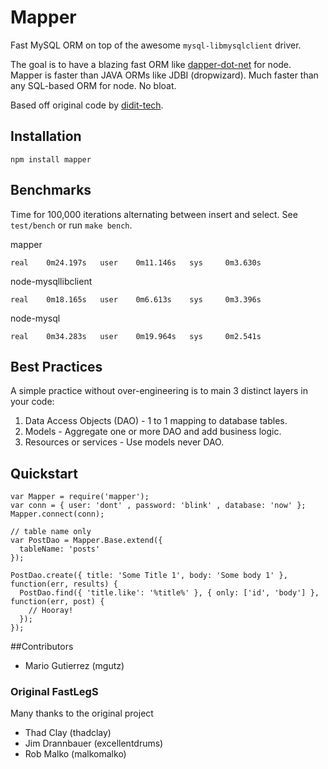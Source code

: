 # Mapper

Fast MySQL ORM on top of the awesome `mysql-libmysqlclient` driver.

The goal is to have a blazing fast ORM like [dapper-dot-net](http://code.google.com/p/dapper-dot-net/)
for node. Mapper is faster than JAVA ORMs like JDBI (dropwizard). Much faster than any SQL-based ORM
for node. No bloat.

Based off original code by [didit-tech](https://github.com/didit-tech/FastLegS).


## Installation

    npm install mapper


## Benchmarks

Time for 100,000 iterations alternating between insert and select. See `test/bench` or run `make bench`.

mapper

    real    0m24.197s   user    0m11.146s   sys     0m3.630s

node-mysqllibclient

    real    0m18.165s   user    0m6.613s    sys     0m3.396s

node-mysql

    real    0m34.283s   user    0m19.964s   sys     0m2.541s


## Best Practices

A simple practice without over-engineering is to main 3 distinct layers in your code:

1. Data Access Objects (DAO) - 1 to 1 mapping to database tables.
2. Models - Aggregate one or more DAO and add business logic.
3. Resources or services - Use models never DAO.


## Quickstart

    var Mapper = require('mapper');
    var conn = { user: 'dont' , password: 'blink' , database: 'now' };
    Mapper.connect(conn);

    // table name only
    var PostDao = Mapper.Base.extend({
      tableName: 'posts'
    });

    PostDao.create({ title: 'Some Title 1', body: 'Some body 1' }, function(err, results) {
      PostDao.find({ 'title.like': '%title%' }, { only: ['id', 'body'] }, function(err, post) {
        // Hooray!
      });
    });


##Contributors

* Mario Gutierrez (mgutz)


### Original FastLegS

Many thanks to the original project

* Thad Clay (thadclay)
* Jim Drannbauer (excellentdrums)
* Rob Malko (malkomalko)
